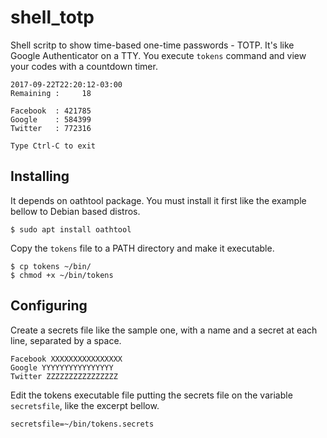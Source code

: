 # shell_totp
Shell scritp to show time-based one-time passwords - TOTP. It's like Google Authenticator on a TTY. You execute `tokens` command and view your codes with a countdown timer.
```
2017-09-22T22:20:12-03:00
Remaining :     18

Facebook  : 421785
Google    : 584399
Twitter   : 772316

Type Ctrl-C to exit
```
## Installing
It depends on oathtool package. You must install it first like the example bellow to Debian based distros.
```
$ sudo apt install oathtool
```
Copy the `tokens` file to a PATH directory and make it executable.
```
$ cp tokens ~/bin/
$ chmod +x ~/bin/tokens
```
## Configuring
Create a secrets file like the sample one, with a name and a secret at each line, separated by a space.
```
Facebook XXXXXXXXXXXXXXXX
Google YYYYYYYYYYYYYYYY
Twitter ZZZZZZZZZZZZZZZZ
```
Edit the tokens executable file putting the secrets file on the variable `secretsfile`, like the excerpt bellow.
```
secretsfile=~/bin/tokens.secrets
```
